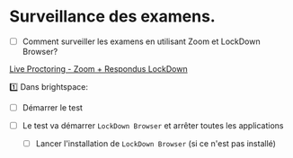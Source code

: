 # Surveillance des examens.


- [ ] Comment surveiller les examens en utilisant Zoom et LockDown Browser?

[Live Proctoring - Zoom + Respondus LockDown](https://oel.umflint.edu/helpdesk/viewer.php?f=Assignments-and-Tests/respondus-zoom.html#:~:text=Click%20the%20menu%20button%20next,enter%20zoom.umich.us.)


:one: Dans brightspace:

- [ ] Démarrer le test
- [ ] Le test va démarrer `LockDown Browser` et arrêter toutes les applications  

  - [ ] Lancer l'installation de `LockDown Browser` (si ce n'est pas installé)



